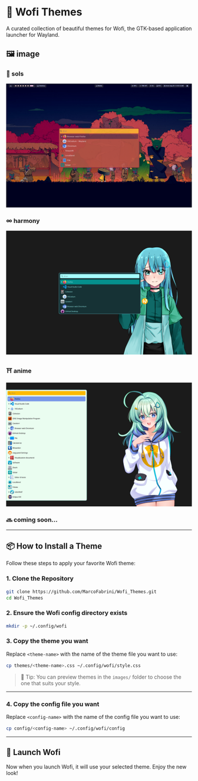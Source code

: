 # 🌈 Wofi Themes

A curated collection of beautiful themes for Wofi, the GTK-based application launcher for Wayland.

## 🖼️ image

### 🎋 sols
![sols](./images/sols.png)

### ∞ harmony
![harmony](./images/harmony.png)

### ⛩️ anime
![anime](images/anime.png)

### 🔜 coming soon...

---

## 📦 How to Install a Theme

Follow these steps to apply your favorite Wofi theme:

### 1. Clone the Repository

```bash
git clone https://github.com/MarcoFabrini/Wofi_Themes.git
cd Wofi_Themes
```

### 2. Ensure the Wofi config directory exists

```bash
mkdir -p ~/.config/wofi
```

### 3. Copy the theme you want

Replace `<theme-name>` with the name of the theme file you want to use:

```bash
cp themes/<theme-name>.css ~/.config/wofi/style.css
```

> 🎨 Tip: You can preview themes in the `images/` folder to choose the one that suits your style.

---

### 4. Copy the config file you want

Replace `<config-name>` with the name of the config file you want to use:

```bash
cp config/<config-name> ~/.config/wofi/config
```
---

## 🚀 Launch Wofi

Now when you launch Wofi, it will use your selected theme. Enjoy the new look!
